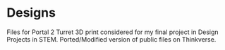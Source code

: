 # Designs
Files for Portal 2 Turret 3D print considered for my final project in Design Projects in STEM. 
Ported/Modified version of public files on Thinkverse.
